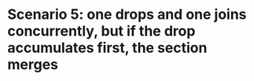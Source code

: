 # Scenario 5: one drops and one joins concurrently, but if the drop accumulates first, the section merges

